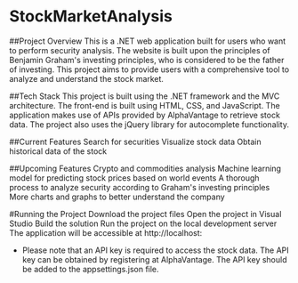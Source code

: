 # StockMarketAnalysis

##Project Overview
This is a .NET web application built for users who want to perform security analysis. The website is built upon the principles of Benjamin Graham's investing principles, who is considered to be the father of investing. This project aims to provide users with a comprehensive tool to analyze and understand the stock market.

##Tech Stack
This project is built using the .NET framework and the MVC architecture. The front-end is built using HTML, CSS, and JavaScript. The application makes use of APIs provided by AlphaVantage to retrieve stock data. The project also uses the jQuery library for autocomplete functionality.

##Current Features
Search for securities
Visualize stock data
Obtain historical data of the stock

##Upcoming Features
Crypto and commodities analysis
Machine learning model for predicting stock prices based on world events
A thorough process to analyze security according to Graham's investing principles
More charts and graphs to better understand the company

#Running the Project
Download the project files
Open the project in Visual Studio
Build the solution
Run the project on the local development server
The application will be accessible at http://localhost:<port>
  
 - Please note that an API key is required to access the stock data. The API key can be obtained by registering at AlphaVantage. The API key should be added to the appsettings.json file.
